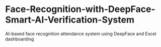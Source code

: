 # Face-Recognition-with-DeepFace-Smart-AI-Verification-System
AI-based face recognition attendance system using DeepFace and Excel dashboarding
